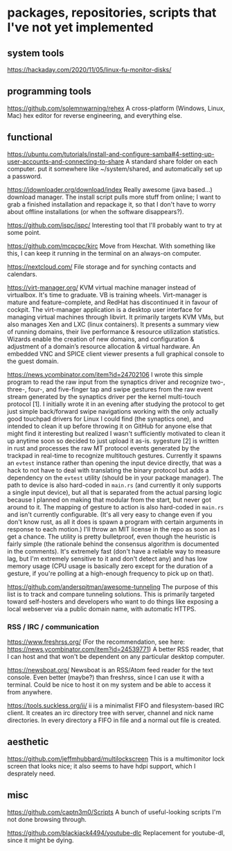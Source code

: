 # packages, repositories, scripts that I've not yet implemented

## system tools

https://hackaday.com/2020/11/05/linux-fu-monitor-disks/

## programming tools

https://github.com/solemnwarning/rehex A cross-platform (Windows, Linux, Mac) hex editor for reverse engineering, and everything else.

## functional

https://ubuntu.com/tutorials/install-and-configure-samba#4-setting-up-user-accounts-and-connecting-to-share A standard share folder on each computer. put it somewhere like ~/system/shared, and automatically set up a password.

https://jdownloader.org/download/index Really awesome (java based...) download manager. The install script pulls more stuff from online; I want to grab a finished installation and repackage it, so that I don't have to worry about offline installations (or when the software disappears?).

https://github.com/ispc/ispc/ Interesting tool that I'll probably want to try at some point.

https://github.com/mcpcpc/kirc Move from Hexchat. With something like this, I can keep it running in the terminal on an always-on computer.

https://nextcloud.com/ File storage and for synching contacts and calendars.

https://virt-manager.org/ KVM virtual machine manager instead of virtualbox. It's time to graduate. VB is training wheels. Virt-manager is mature and feature-complete, and RedHat has discontinued it in favour of cockpit. The virt-manager application is a desktop user interface for managing virtual machines through libvirt. It primarily targets KVM VMs, but also manages Xen and LXC (linux containers). It presents a summary view of running domains, their live performance & resource utilization statistics. Wizards enable the creation of new domains, and configuration & adjustment of a domain’s resource allocation & virtual hardware. An embedded VNC and SPICE client viewer presents a full graphical console to the guest domain.

https://news.ycombinator.com/item?id=24702106 I wrote this simple program to read the raw input from the synaptics driver and recognize two-, three-, four-, and five-finger tap and swipe gestures from the raw event stream generated by the synaptics driver per the kernel multi-touch protocol [1]. I initially wrote it in an evening after studying the protocol to get just simple back/forward swipe navigations working with the only actually good touchpad drivers for Linux I could find (the synaptics one), and intended to clean it up before throwing it on GitHub for anyone else that might find it interesting but realized I wasn't sufficiently motivated to clean it up anytime soon so decided to just upload it as-is.  sygesture [2] is written in rust and processes the raw MT protocol events generated by the trackpad in real-time to recognize multitouch gestures. Currently it spawns an `evtest` instance rather than opening the input device directly, that was a hack to not have to deal with translating the binary protocol but adds a dependency on the `evtest` utility (should be in your package manager). The path to device is also hard-coded in `main.rs` (and currently it only supports a single input device), but all that is separated from the actual parsing logic because I planned on making that modular from the start, but never got around to it. The mapping of gesture to action is also hard-coded in `main.rs` and isn't currently configurable. (It's all very easy to change even if you don't know rust, as all it does is spawn a program with certain arguments in response to each motion.) I'll throw an MIT license in the repo as soon as I get a chance. The utility is pretty bulletproof, even though the heuristic is fairly simple (the rationale behind the consensus algorithm is documented in the comments). It's extremely fast (don't have a reliable way to measure lag, but I'm extremely sensitive to it and don't detect any) and has low memory usage (CPU usage is basically zero except for the duration of a gesture, if you're polling at a high-enough frequency to pick up on that).

https://github.com/anderspitman/awesome-tunneling The purpose of this list is to track and compare tunneling solutions. This is primarily targeted toward self-hosters and developers who want to do things like exposing a local webserver via a public domain name, with automatic HTTPS.

### RSS / IRC / communication

https://www.freshrss.org/ (For the recommendation, see here: https://news.ycombinator.com/item?id=24539771) A better RSS reader, that I can host and that won't be dependent on any particular desktop computer.

https://newsboat.org/ Newsboat is an RSS/Atom feed reader for the text console. Even better (maybe?) than freshrss, since I can use it with a terminal. Could be nice to host it on my system and be able to access it from anywhere.

https://tools.suckless.org/ii/ ii is a minimalist FIFO and filesystem-based IRC client. It creates an irc directory tree with server, channel and nick name directories. In every directory a FIFO in file and a normal out file is created.

## aesthetic

https://github.com/jeffmhubbard/multilockscreen This is a multimonitor lock screen that looks nice; it also seems to have hdpi support, which I desprately need. 

## misc

https://github.com/captn3m0/Scripts A bunch of useful-looking scripts I'm not done browsing through.

https://github.com/blackjack4494/youtube-dlc Replacement for youtube-dl, since it might be dying.
